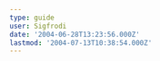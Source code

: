 ```yaml
---
type: guide
user: Sigfrodi
date: '2004-06-28T13:23:56.000Z'
lastmod: '2004-07-13T10:38:54.000Z'
---
```


